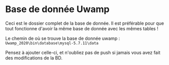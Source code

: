 # Base de donnée Uwamp

Ceci est le dossier complet de la base de donnée. Il est préférable pour que tout fonctionne d'avoir la même base de donnée avec les mêmes tables ! 

Le chemin de où se trouve la base de donnée uwamp : ```Uwamp_2020\bin\database\mysql-5.7.11\data```

Pensez à ajouter celle-ci, et n'oubliez pas de push si jamais vous avez fait des modifications de la BD.
